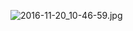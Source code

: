 ![2016-11-20_10-46-59.jpg](https://cdn.uptmr.com/upupmo-article/mac/basic/mac-system-46-awaken.png)
